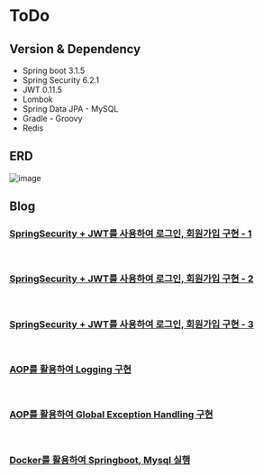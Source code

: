 # ToDo

## Version & Dependency
- Spring boot 3.1.5
- Spring Security 6.2.1
- JWT 0.11.5
- Lombok
- Spring Data JPA - MySQL
- Gradle - Groovy
- Redis


## ERD
![image](https://github.com/jjeongdong/JWT_SpringSecurity/assets/112836685/bdac614a-f0a3-47fd-9149-d69bd44b47e0)



## Blog

### [SpringSecurity + JWT를 사용하여 로그인, 회원가입 구현 - 1](https://velog.io/@jjeongdong/JWT-JWT%EB%A5%BC-%EC%82%AC%EC%9A%A9%ED%95%98%EC%97%AC-%EB%A1%9C%EA%B7%B8%EC%9D%B8-%ED%9A%8C%EC%9B%90%EA%B0%80%EC%9E%85-%EA%B5%AC%ED%98%84)

<br>

### [SpringSecurity + JWT를 사용하여 로그인, 회원가입 구현 - 2](https://velog.io/@jjeongdong/JWT-SpringSecurity-JWT%EB%A5%BC-%EC%82%AC%EC%9A%A9%ED%95%98%EC%97%AC-%EB%A1%9C%EA%B7%B8%EC%9D%B8-%ED%9A%8C%EC%9B%90%EA%B0%80%EC%9E%85-%EA%B5%AC%ED%98%84-2)

<br>

### [SpringSecurity + JWT를 사용하여 로그인, 회원가입 구현 - 3](https://velog.io/@jjeongdong/JWT-SpringSecurity-JWT%EB%A5%BC-%EC%82%AC%EC%9A%A9%ED%95%98%EC%97%AC-%EB%A1%9C%EA%B7%B8%EC%9D%B8-%ED%9A%8C%EC%9B%90%EA%B0%80%EC%9E%85-%EA%B5%AC%ED%98%84-3)


<br>

### [AOP를 활용하여 Logging 구현](https://velog.io/@jjeongdong/Spring-AOP를-활용한-Logging-구현)

<br>

### [AOP를 활용하여 Global Exception Handling 구현](https://velog.io/@jjeongdong/Spring-AOP를-활용하여-Global-Exception-Handling)

<br>

### [Docker를 활용하여 Springboot, Mysql 실행](https://velog.io/@jjeongdong/DevOps-Docker로-SpringBoot-Mysql-실행)
